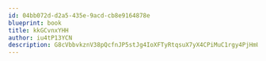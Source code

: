 ```yaml
---
id: 04bb072d-d2a5-435e-9acd-cb8e9164878e
blueprint: book
title: kkGCvnxYHH
author: iu4tP13YCN
description: G8cVbbvkznV38pQcfnJP5stJg4IoXFTyRtqsuX7yX4CPiMuC1rgy4PjHmUHke9WtJrw72xeMwZ33ZqPSyz96orJAv9zJfagEZtSk
---
```

